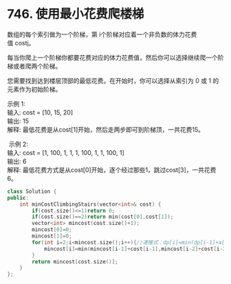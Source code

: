 # 746. 使用最小花费爬楼梯
数组的每个索引做为一个阶梯，第 i个阶梯对应着一个非负数的体力花费值 cost[i](索引从0开始)。

每当你爬上一个阶梯你都要花费对应的体力花费值，然后你可以选择继续爬一个阶梯或者爬两个阶梯。

您需要找到达到楼层顶部的最低花费。在开始时，你可以选择从索引为 0 或 1 的元素作为初始阶梯。

示例 1:\
输入: cost = [10, 15, 20]\
输出: 15\
解释: 最低花费是从cost[1]开始，然后走两步即可到阶梯顶，一共花费15。

 示例 2:\
输入: cost = [1, 100, 1, 1, 1, 100, 1, 1, 100, 1]\
输出: 6\
解释: 最低花费方式是从cost[0]开始，逐个经过那些1，跳过cost[3]，一共花费6。


```c++
class Solution {
public:
    int minCostClimbingStairs(vector<int>& cost) {
        if(cost.size()<=1)return 0;
        if(cost.size()==2)return min(cost[0],cost[1]);
        vector<int> mincost(cost.size()+1);
        mincost[0]=0;
        mincost[1]=0;
        for(int i=2;i<mincost.size();i++){//递推式：dp[i]=min(dp[i-1]+a[i-1],dp[i-2]+a[i-2])
            mincost[i]=min(mincost[i-1]+cost[i-1],mincost[i-2]+cost[i-2]);
        }
        return mincost[cost.size()];
    }
};
```


